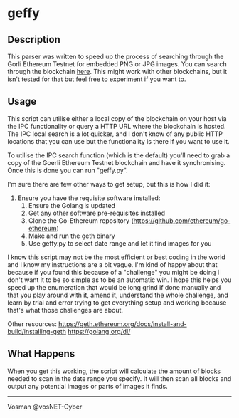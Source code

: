 # geffy

## Description
This parser was written to speed up the process of searching through the Gorli Ethereum Testnet for embedded PNG or JPG images. You can search through the blockchain [here](https://goerli.etherscan.io). This might work with other blockchains, but it isn't tested for that but feel free to experiment if you want to.


## Usage
This script can utilise either a local copy of the blockchain on your host via the IPC functionality or query a HTTP URL where the blockchain is hosted. The IPC local search is a lot quicker, and I don't know of any public HTTP locations that you can use but the functionality is there if you want to use it.

To utilise the IPC search function (which is the default) you'll need to grab a copy of the Goerli Ethereum Testnet blockchain and have it synchronising. Once this is done you can run "geffy.py".

I'm sure there are few other ways to get setup, but this is how I did it:
1. Ensure you have the requisite software installed:
	1. Ensure the Golang is updated
	2. Get any other software pre-requisites installed
	3. Clone the Go-Ethereum repository (https://github.com/ethereum/go-ethereum)
	4. Make and run the geth binary
	5. Use geffy.py to select date range and let it find images for you

I know this script may not be the most efficient or best coding in the world and I know my instructions are a bit vague. I'm kind of happy about that because if you found this because of a "challenge" you might be doing I don't want it to be so simple as to be an automatic win. I hope this helps you speed up the enumeration that would be long grind if done manually and that you play around with it, amend it, understand the whole challenge, and learn by trial and error trying to get everything setup and working because that's what those challenges are about.

Other resources:
https://geth.ethereum.org/docs/install-and-build/installing-geth
https://golang.org/dl/


## What Happens
When you get this working, the script will calculate the amount of blocks needed to scan in the date range you specify. It will then scan all blocks and output any potential images or parts of images it finds. 


----------------------
Vosman @vosNET-Cyber
